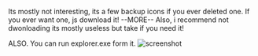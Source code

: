 Its mostly not interesting, its a few backup icons if you ever deleted one.
If you ever want one, js download it!
--MORE--
Also, i recommend not dwonloading
its mostly useless
but take if you need it!


ALSO. You can run explorer.exe form it.
![screenshot](https://github.com/user-attachments/assets/9f3b8eab-ae79-4b40-986e-1356a7752d73)
